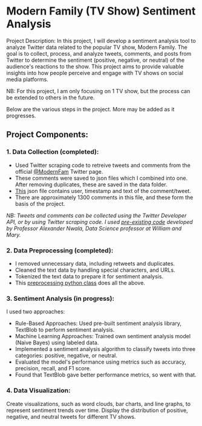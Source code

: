 # Modern Family (TV Show) Sentiment Analysis 

Project Description: In this project, I will develop a sentiment analysis tool to analyze Twitter data related to the popular TV show, Modern Family. The goal is to collect, process, and analyze tweets, comments, and posts from Twitter to determine the sentiment (positive, negative, or neutral) of the audience's reactions to the show. This project aims to provide valuable insights into how people perceive and engage with TV shows on social media platforms.

NB: For this project, I am only focusing on 1 TV show, but the process can be extended to others in the future.

Below are the various steps in the project. More may be added as it progresses.
## Project Components:

### 1. Data Collection (completed):
* Used Twitter scraping code to retreive tweets and comments from the official [@ModernFam](https://twitter.com/ModernFam) Twitter page. 
* These comments were saved to json files which I combined into one. After removing duplicates, these are saved in the data folder. 
* [This](data/twitter_comments.json) json file contains user, timestamp and text of the comment/tweet. 
* There are approximately 1300 comments in this file, and these form the basis of the project.

*NB: Tweets and comments can be collected using the Twitter Developer API, or by using Twitter scraping code. I used [pre-existing code](https://github.com/anwala/teaching-web-science/blob/main/fall-2023/week-3/twitter-scraper/scrape_twitter.py) developed by Professor Alexander Nwala, Data Science professor at William and Mary.*

### 2. Data Preprocessing (completed):
* I removed unnecessary data, including retweets and duplicates.
* Cleaned the text data by handling special characters, and URLs.
* Tokenized the text data to prepare it for sentiment analysis.
* This [preprocessing python class](preprocessing.py) does all the above. 

### 3. Sentiment Analysis (in progress):

I used two approaches:
* Rule-Based Approaches: Used pre-built sentiment analysis library, TextBlob to perform sentiment analysis.
* Machine Learning Approaches: Trained own sentiment analysis model (Naive Bayes) using labeled data.
* Implemented a sentiment analysis algorithm to classify tweets into three categories: positive, negative, or neutral.
* Evaluated the model's performance using metrics such as accuracy, precision, recall, and F1 score.
* Found that TextBlob gave better performance metrics, so went with that.


### 4. Data Visualization:

Create visualizations, such as word clouds, bar charts, and line graphs, to represent sentiment trends over time.
Display the distribution of positive, negative, and neutral tweets for different TV shows.

